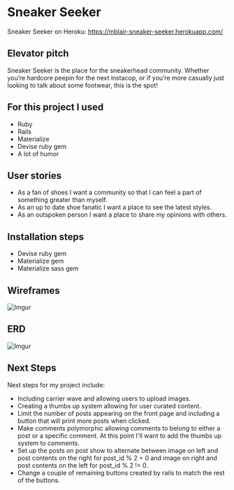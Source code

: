 # Sneaker Seeker
Sneaker Seeker on Heroku:  <https://mblair-sneaker-seeker.herokuapp.com/>

## Elevator pitch
Sneaker Seeker is the place for the sneakerhead community.  Whether you’re hardcore peepin for the next instacop, or if you’re more casually just looking to talk about some footwear, this is the spot!

## For this  project I used
* Ruby  
* Rails
* Materialize
* Devise ruby gem
* A lot of humor

## User stories
* As a fan of shoes I want a community so that I can feel a part of something greater than myself.
* As an up to date shoe fanatic I want a place to see the latest styles.
* As an outspoken person I want a place to share my opinions with others.

## Installation steps
* Devise ruby gem
* Materialize gem
* Materialize sass gem

## Wireframes
![Imgur](http://i.imgur.com/bU5cCCK.jpg)

## ERD
![Imgur](http://i.imgur.com/SuCf6Lc.jpg)

## Next Steps
Next steps for my project include:
* Including carrier wave and allowing users to upload images.
* Creating a thumbs up system allowing for user curated content.
* Limit the number of posts appearing on the front page and including a button that will print more posts when clicked.
* Make comments polymorphic allowing comments to belong to either a post or a specific comment. At this point I'll want to add the thumbs up system to comments.
* Set up the posts on post show to alternate between image on left and post contents on the right for post_id % 2 = 0 and image on right and post contents on the left for post_id % 2 != 0.
* Change a couple of remaining buttons created by rails to match the rest of the buttons.
